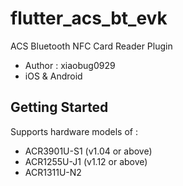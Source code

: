 # flutter_acs_bt_evk

ACS Bluetooth NFC Card Reader Plugin
- Author : xiaobug0929
- iOS & Android

## Getting Started


Supports hardware models of :
- ACR3901U-S1 (v1.04 or above)
- ACR1255U-J1 (v1.12 or above)
- ACR1311U-N2
